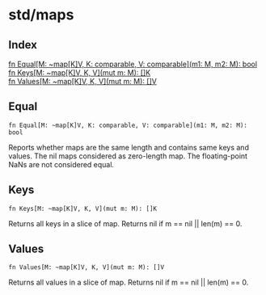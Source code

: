 # std/maps

## Index

[fn Equal\[M: \~map\[K\]V, K: comparable, V: comparable\]\(m1: M, m2: M\): bool](#equal)\
[fn Keys\[M: \~map\[K\]V, K, V\]\(mut m: M\): \[\]K](#keys)\
[fn Values\[M: \~map\[K\]V, K, V\]\(mut m: M\): \[\]V](#values)



## Equal
```jule
fn Equal[M: ~map[K]V, K: comparable, V: comparable](m1: M, m2: M): bool
```
Reports whether maps are the same length and contains same keys and values\. The nil maps considered as zero\-length map\. The floating\-point NaNs are not considered equal\.

## Keys
```jule
fn Keys[M: ~map[K]V, K, V](mut m: M): []K
```
Returns all keys in a slice of map\. Returns nil if m == nil \|\| len\(m\) == 0\.

## Values
```jule
fn Values[M: ~map[K]V, K, V](mut m: M): []V
```
Returns all values in a slice of map\. Returns nil if m == nil \|\| len\(m\) == 0\.